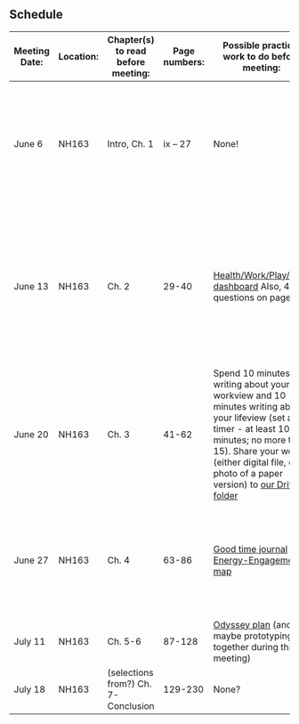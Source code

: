 ## Schedule

| Meeting Date: | Location: | Chapter(s) to read before meeting:|	Page numbers:|	Possible practical work to do before meeting:| Christian/Gender Resources|
| ------------- | ------------- |------| ------------- | ------------- | ------------- |
|June 6	|		NH163 | Intro, Ch. 1		|			ix – 27	|		None!| As some food for thought, consider [a meditation in memory of Rachel Held Evans' recent death.](https://www.washingtonpost.com/opinions/how-rachel-held-evans-really-should-be-remembered/2019/05/08/7fcf0f4c-71cb-11e9-8be0-ca575670e91c_story.html?utm_term=.e424ec902160) If you want more, there's [another with a Calvin connection.](https://www.patheos.com/blogs/anxiousbench/2019/05/rachel-held-evans-legacy/)|
|June 13|		NH163 |	Ch. 2					|	29-40		|	[Health/Work/Play/Love dashboard](http://designingyour.life/wp-content/uploads/2016/08/DYL-Love-Play-Work-Health-Dashboard-Worksheet-v21.pdf) Also, 4 questions on page 27. |Choose one or more: <br/> [CFR - how does this fit in, for better or for worse?](https://www.propelwomen.org/content/leading-with-a-christian-worldview/gjjr19?permcode=gjjr19);<br/> [Data on women, men and religion](https://www.pewforum.org/2016/03/22/the-gender-gap-in-religion-around-the-world/);<br/> Search [Our world belongs to God](https://www.crcna.org/welcome/beliefs/contemporary-testimony/our-world-belongs-god) for "work"; <br/> [Women in ministry in the CRC](https://www.thebanner.org/features/2011/10/women-in-ministry-15-years-later) |
|June 20|		NH163 |	Ch. 3					|	41-62		|	Spend 10 minutes writing about your workview and 10 minutes writing about your lifeview (set a timer - at least 10 minutes; no more than 15). Share your work (either digital file, or a photo of a paper version) to [our Drive folder](https://drive.google.com/drive/folders/1hSnnm_K39G033PEeMN789mZZioFAK9uj?usp=sharing) | Choose one or more TEDtalk: <br/> [Boredom & Brilliance](https://www.ted.com/talks/manoush_zomorodi_how_boredom_can_lead_to_your_most_brilliant_ideas) <br/> [Saying Yes to "the Hum"](https://www.ted.com/talks/shonda_rhimes_my_year_of_saying_yes_to_everything) <br/> [Values & Hard Choices](https://www.ted.com/talks/ruth_chang_how_to_make_hard_choices)  |
|June 27|		NH163 |	Ch. 4					|	63-86		|	[Good time journal](http://designingyour.life/wp-content/uploads/2016/08/DYL-Good-Time-Journal-Activity-Log-v21.pdf) and [Energy-Engagement map](http://designingyour.life/wp-content/uploads/2016/08/DYL-Energy-Engagement-Worksheet-v21.pdf) | [A nugget of probably-good-idea with alarming gender overtones](http://ordinaryfaith.net/getting-unstuck/) <br/> Or, [Consider listening to this 5-minute talk while you...go for a walk!](https://www.ted.com/talks/marily_oppezzo_want_to_be_more_creative_go_for_a_walk/transcript?language=en) |
|July 11|		NH163 |	Ch. 5-6					|	87-128		|	[Odyssey plan](http://designingyour.life/wp-content/uploads/2016/08/DYL-Odyssey-Planning-Worksheet-v21.pdf) (and maybe prototyping together during this meeting) |Coming soon...|
|July 18|		NH163 |	(selections from?) Ch. 7-Conclusion|		129-230	|	None? |Coming soon...|



 


